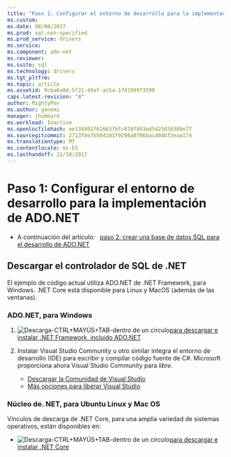 ```yaml
---
title: "Paso 1: Configurar el entorno de desarrollo para la implementación de ADO.NET | Documentos de Microsoft"
ms.custom: 
ms.date: 08/08/2017
ms.prod: sql-non-specified
ms.prod_service: drivers
ms.service: 
ms.component: ado-net
ms.reviewer: 
ms.suite: sql
ms.technology: drivers
ms.tgt_pltfrm: 
ms.topic: article
ms.assetid: 9cba6a0d-5f21-49af-ac5a-17d199973590
caps.latest.revision: "4"
author: MightyPen
ms.author: genemi
manager: jhubbard
ms.workload: Inactive
ms.openlocfilehash: ee138401f61663fbfc078f893ed542503d30be77
ms.sourcegitcommit: 2713f8e7b504101f9298a0706bacd84bf2eaa174
ms.translationtype: MT
ms.contentlocale: es-ES
ms.lasthandoff: 11/18/2017
---
```

# <a name="step-1-configure-development-environment-for-adonet-development"></a>Paso 1: Configurar el entorno de desarrollo para la implementación de ADO.NET

- A continuación del artículo:&nbsp;&nbsp;&nbsp;[paso 2: crear una base de datos SQL para el desarrollo de ADO.NET](step-2-create-a-sql-database-for-ado-net-development.md)  

## <a name="download-a-net-sql-driver"></a>Descargar el controlador de SQL de .NET

El ejemplo de código actual utiliza ADO.NET de .NET Framework, para Windows. .NET Core está disponible para Linux y MacOS (además de las ventanas).

### <a name="adonet-for-windows"></a>ADO.NET, para Windows

1. ![Descarga-CTRL+MAYÚS+TAB-dentro de un círculo](../../ssdt/media/download.png)[para descargar e instalar .NET Framework, incluido ADO.NET](../sql-connection-libraries.md#anchor-20-drivers-relational-access)

2. Instalar Visual Studio Community u otro similar integra el entorno de desarrollo (IDE) para escribir y compilar código fuente de C#. Microsoft proporciona ahora Visual Studio Community para *libre*.  
    - [Descargar la Comunidad de Visual Studio](http://www.visualstudio.com/products/visual-studio-community-vs)  
    - [Más opciones para liberar Visual Studio](http://www.visualstudio.com/products/free-developer-offers-vs.aspx)  


### <a name="net-core-for-linux-ubuntu-and-macos"></a>Núcleo de. NET, para Ubuntu Linux y Mac OS

Vínculos de descarga de .NET Core, para una amplia variedad de sistemas operativos, están disponibles en:

- ![Descarga-CTRL+MAYÚS+TAB-dentro de un círculo](../../ssdt/media/download.png)[para descargar e instalar .NET Core](../sql-connection-libraries.md#anchor-20-drivers-relational-access)
